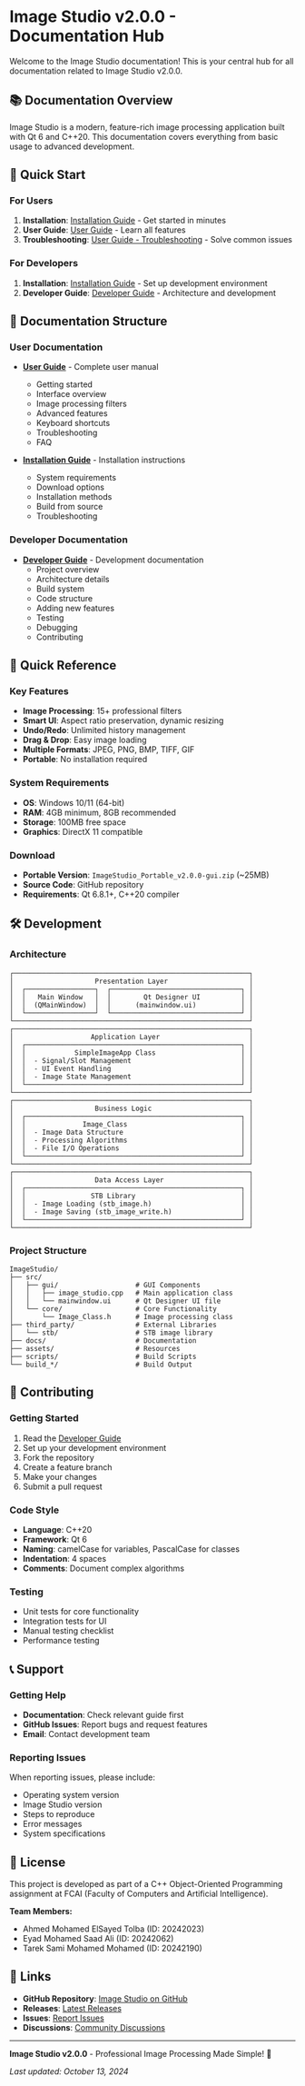 # Image Studio v2.0.0 - Documentation Hub

Welcome to the Image Studio documentation! This is your central hub for all documentation related to Image Studio v2.0.0.

## 📚 Documentation Overview

Image Studio is a modern, feature-rich image processing application built with Qt 6 and C++20. This documentation covers everything from basic usage to advanced development.

## 🚀 Quick Start

### For Users
1. **Installation**: [Installation Guide](INSTALLATION.md) - Get started in minutes
2. **User Guide**: [User Guide](USER_GUIDE.md) - Learn all features
3. **Troubleshooting**: [User Guide - Troubleshooting](USER_GUIDE.md#troubleshooting) - Solve common issues

### For Developers
1. **Installation**: [Installation Guide](INSTALLATION.md) - Set up development environment
2. **Developer Guide**: [Developer Guide](DEVELOPER_GUIDE.md) - Architecture and development

## 📖 Documentation Structure

### User Documentation
- **[User Guide](USER_GUIDE.md)** - Complete user manual
  - Getting started
  - Interface overview
  - Image processing filters
  - Advanced features
  - Keyboard shortcuts
  - Troubleshooting
  - FAQ

- **[Installation Guide](INSTALLATION.md)** - Installation instructions
  - System requirements
  - Download options
  - Installation methods
  - Build from source
  - Troubleshooting

### Developer Documentation
- **[Developer Guide](DEVELOPER_GUIDE.md)** - Development documentation
  - Project overview
  - Architecture details
  - Build system
  - Code structure
  - Adding new features
  - Testing
  - Debugging
  - Contributing

## 🎯 Quick Reference

### Key Features
- **Image Processing**: 15+ professional filters
- **Smart UI**: Aspect ratio preservation, dynamic resizing
- **Undo/Redo**: Unlimited history management
- **Drag & Drop**: Easy image loading
- **Multiple Formats**: JPEG, PNG, BMP, TIFF, GIF
- **Portable**: No installation required

### System Requirements
- **OS**: Windows 10/11 (64-bit)
- **RAM**: 4GB minimum, 8GB recommended
- **Storage**: 100MB free space
- **Graphics**: DirectX 11 compatible

### Download
- **Portable Version**: `ImageStudio_Portable_v2.0.0-gui.zip` (~25MB)
- **Source Code**: GitHub repository
- **Requirements**: Qt 6.8.1+, C++20 compiler

## 🛠️ Development

### Architecture
```
┌──────────────────────────────────────────────────────────┐
│                    Presentation Layer                    │
│  ┌─────────────────┐  ┌────────────────────────────────┐ │
│  │   Main Window   │  │        Qt Designer UI          │ │
│  │  (QMainWindow)  │  │      (mainwindow.ui)           │ │
│  └─────────────────┘  └────────────────────────────────┘ │
└──────────────────────────────────────────────────────────┘
┌──────────────────────────────────────────────────────────┐
│                   Application Layer                      │
│  ┌─────────────────────────────────────────────────────┐ │
│  │            SimpleImageApp Class                     │ │
│  │  - Signal/Slot Management                           │ │
│  │  - UI Event Handling                                │ │
│  │  - Image State Management                           │ │
│  └─────────────────────────────────────────────────────┘ │
└──────────────────────────────────────────────────────────┘
┌──────────────────────────────────────────────────────────┐
│                    Business Logic                        │
│  ┌─────────────────────────────────────────────────────┐ │
│  │              Image_Class                            │ │
│  │  - Image Data Structure                             │ │
│  │  - Processing Algorithms                            │ │
│  │  - File I/O Operations                              │ │
│  └─────────────────────────────────────────────────────┘ │
└──────────────────────────────────────────────────────────┘
┌──────────────────────────────────────────────────────────┐
│                    Data Access Layer                     │
│  ┌─────────────────────────────────────────────────────┐ │
│  │                STB Library                          │ │
│  │  - Image Loading (stb_image.h)                      │ │
│  │  - Image Saving (stb_image_write.h)                 │ │
│  └─────────────────────────────────────────────────────┘ │
└──────────────────────────────────────────────────────────┘
```

### Project Structure
```
ImageStudio/
├── src/
│   ├── gui/                   # GUI Components
│   │   ├── image_studio.cpp   # Main application class
│   │   └── mainwindow.ui      # Qt Designer UI file
│   └── core/                  # Core Functionality
│       └── Image_Class.h      # Image processing class
├── third_party/               # External Libraries
│   └── stb/                   # STB image library
├── docs/                      # Documentation
├── assets/                    # Resources
├── scripts/                   # Build Scripts
└── build_*/                   # Build Output
```

## 🤝 Contributing

### Getting Started
1. Read the [Developer Guide](DEVELOPER_GUIDE.md)
2. Set up your development environment
3. Fork the repository
4. Create a feature branch
5. Make your changes
6. Submit a pull request

### Code Style
- **Language**: C++20
- **Framework**: Qt 6
- **Naming**: camelCase for variables, PascalCase for classes
- **Indentation**: 4 spaces
- **Comments**: Document complex algorithms

### Testing
- Unit tests for core functionality
- Integration tests for UI
- Manual testing checklist
- Performance testing

## 📞 Support

### Getting Help
- **Documentation**: Check relevant guide first
- **GitHub Issues**: Report bugs and request features
- **Email**: Contact development team

### Reporting Issues
When reporting issues, please include:
- Operating system version
- Image Studio version
- Steps to reproduce
- Error messages
- System specifications

## 📄 License

This project is developed as part of a C++ Object-Oriented Programming assignment at FCAI (Faculty of Computers and Artificial Intelligence).

**Team Members:**
- Ahmed Mohamed ElSayed Tolba (ID: 20242023)
- Eyad Mohamed Saad Ali (ID: 20242062)
- Tarek Sami Mohamed Mohamed (ID: 20242190)

## 🔗 Links

- **GitHub Repository**: [Image Studio on GitHub](https://github.com/your-repo/image-studio)
- **Releases**: [Latest Releases](https://github.com/your-repo/image-studio/releases)
- **Issues**: [Report Issues](https://github.com/your-repo/image-studio/issues)
- **Discussions**: [Community Discussions](https://github.com/your-repo/image-studio/discussions)

---

**Image Studio v2.0.0** - Professional Image Processing Made Simple! 🎨

*Last updated: October 13, 2024*